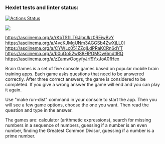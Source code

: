 ### Hexlet tests and linter status:
[![Actions Status](https://github.com/lilialitv/java-project-61/workflows/hexlet-check/badge.svg)](https://github.com/lilialitv/java-project-61/actions)

<a href="https://codeclimate.com/github/lilialitv/java-project-61/maintainability"><img 
src="https://api.codeclimate.com/v1/badges/4dcd9d598cb71e07c3bb/maintainability" /></a>

https://asciinema.org/a/rKbTS1lLT6JjbrJkz0REiwBvY
https://asciinema.org/a/4vcKJMgUNm3AGGSb4ZwXjLL0I
https://asciinema.org/a/CYWLc051ZZgILdPRaKCRn6dYT
https://asciinema.org/a/b0uOo52wIS8FlPOMOw6mdtIRQ
https://asciinema.org/a/zZamwOogyfyJrf9YxJoA0fHex

Brain Games is a set of five console games based on popular mobile brain training apps. Each game asks questions that need to be answered correctly. After three correct answers, the game is considered to be completed. If you give a wrong answer the game will end and you can play it again.

Use "make run-dist" command in your console to start the app. Then you will see a few game options, choose the one you want. Then read the question and type in the answer.

The games are: calculator (arithmetic expressions), search for missing numbers in a sequence of numbers, guessing if a number is an even number, finding the Greatest Common Divisor, guessing if a number is a  prime number.
